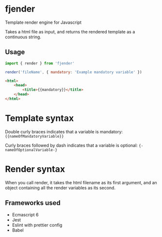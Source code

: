 # fjender
Template render engine for Javascript

Takes a html file as input, and returns the rendered template as a continuous string.

## Usage

```js
import { render } from 'fjender'

render('fileName', { mandatory: 'Example mandatory variable' })
```

```html
<html>
    <head>
        <title>{{mandatory}}</title>
    </head>
</html>

```

# Template syntax

Double curly braces indicates that a variable is mandatory: `{{nameOfMandatoryVariable}}`

Curly braces followed by dash indicates that a variable is optional: `{-nameOfOptionalVariable-}`

# Render syntax

When you call render, it takes the html filename as its first argument, and an object containing all the render variables as its second.

## Frameworks used
- Ecmascript 6
- Jest
- Eslint with prettier config
- Babel
